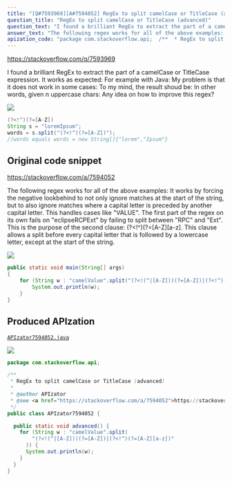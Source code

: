 ```yaml
---
title: "[Q#7593969][A#7594052] RegEx to split camelCase or TitleCase (advanced)"
question_title: "RegEx to split camelCase or TitleCase (advanced)"
question_text: "I found a brilliant RegEx to extract the part of a camelCase or TitleCase expression. It works as expected: For example with Java: My problem is that it does not work in some cases: To my mind, the result shoud be: In other words, given n uppercase chars: Any idea on how to improve this regex?"
answer_text: "The following regex works for all of the above examples: It works by forcing the negative lookbehind to not only ignore matches at the start of the string, but to also ignore matches where a capital letter is preceded by another capital letter. This handles cases like \"VALUE\". The first part of the regex on its own fails on \"eclipseRCPExt\" by failing to split between \"RPC\" and \"Ext\". This is the purpose of the second clause: (?<!^)(?=[A-Z][a-z]. This clause allows a split before every capital letter that is followed by a lowercase letter, except at the start of the string."
apization_code: "package com.stackoverflow.api;  /**  * RegEx to split camelCase or TitleCase (advanced)  *  * @author APIzator  * @see <a href=\"https://stackoverflow.com/a/7594052\">https://stackoverflow.com/a/7594052</a>  */ public class APIzator7594052 {    public static void advanced() {     for (String w : \"camelValue\".split(         \"(?<!(^|[A-Z]))(?=[A-Z])|(?<!^)(?=[A-Z][a-z])\"       )) {       System.out.println(w);     }   } }"
---
```


https://stackoverflow.com/q/7593969

I found a brilliant RegEx to extract the part of a camelCase or TitleCase expression.
It works as expected:
For example with Java:
My problem is that it does not work in some cases:
To my mind, the result shoud be:
In other words, given n uppercase chars:
Any idea on how to improve this regex?


<div class="code-logo"><img src="/stackoverflow.png" /></div>

```java
(?<!^)(?=[A-Z])
String s = "loremIpsum";
words = s.split("(?<!^)(?=[A-Z])");
//words equals words = new String[]{"lorem","Ipsum"}
```


## Original code snippet

https://stackoverflow.com/a/7594052

The following regex works for all of the above examples:
It works by forcing the negative lookbehind to not only ignore matches at the start of the string, but to also ignore matches where a capital letter is preceded by another capital letter. This handles cases like &quot;VALUE&quot;.
The first part of the regex on its own fails on &quot;eclipseRCPExt&quot; by failing to split between &quot;RPC&quot; and &quot;Ext&quot;. This is the purpose of the second clause: (?&lt;!^)(?=[A-Z][a-z]. This clause allows a split before every capital letter that is followed by a lowercase letter, except at the start of the string.

<div class="code-logo"><img src="/stackoverflow.png" /></div>

```java
public static void main(String[] args)
{
    for (String w : "camelValue".split("(?<!(^|[A-Z]))(?=[A-Z])|(?<!^)(?=[A-Z][a-z])")) {
        System.out.println(w);
    }
}
```

## Produced APIzation

[`APIzator7594052.java`](https://github.com/pasqualesalza/apization-temp-data/raw/master/search/APIzator7594052.java)

<div class="code-logo"><img src="/apizator.png" /></div>

```java
package com.stackoverflow.api;

/**
 * RegEx to split camelCase or TitleCase (advanced)
 *
 * @author APIzator
 * @see <a href="https://stackoverflow.com/a/7594052">https://stackoverflow.com/a/7594052</a>
 */
public class APIzator7594052 {

  public static void advanced() {
    for (String w : "camelValue".split(
        "(?<!(^|[A-Z]))(?=[A-Z])|(?<!^)(?=[A-Z][a-z])"
      )) {
      System.out.println(w);
    }
  }
}

```